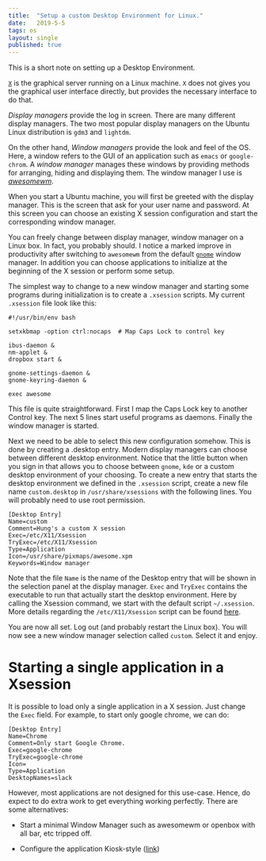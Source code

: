```yaml
---
title:  "Setup a custom Desktop Environment for Linux." 
date:   2019-5-5
tags: os
layout: single
published: true
---
```

This is a short note on setting up a Desktop Environment.

[`X`](https://en.wikipedia.org/wiki/X_Window_System) is the graphical
server running on a Linux machine. `X` does not gives you the
graphical user interface directly, but provides the necessary
interface to do that.

*Display managers* provide the log in screen. There are many different
display managers. The two most popular display managers on the Ubuntu
Linux distribution is `gdm3` and `lightdm`.

On the other hand, *Window managers* provide the look and feel of the
OS. Here, a window refers to the GUI of an application such as `emacs`
or `google-chrom`. A *window manager* manages these windows by
providing methods for arranging, hiding and displaying them. The
window manager I use is [*awesomewm*](https://awesomewm.org).

When you start a Ubuntu machine, you will first be greeted with the
display manager. This is the screen that ask for your user name and
password. At this screen you can choose an existing X session
configuration and start the corresponding window manager.

You can freely change between display manager, window manager on a
Linux box. In fact, you probably should. I notice a marked improve in
productivity after switching to `awesomewm` from the default
[`gnome`](https://www.gnome.org/) window manager. In addition you can
choose applications to initialize at the beginning of the X session or
perform some setup. 

The simplest way to change to a new window manager and starting some
programs during initialization is to create a `.xsession` scripts. My
current `.xsession` file look like this:

``` shell
#!/usr/bin/env bash

setxkbmap -option ctrl:nocaps  # Map Caps Lock to control key

ibus-daemon &
nm-applet &
dropbox start &

gnome-settings-daemon &
gnome-keyring-daemon &

exec awesome
```

This file is quite straightforward. First I map the Caps Lock key to
another Control key. The next 5 lines start useful programs as
daemons. Finally the window manager is started.

Next we need to be able to select this new configuration somehow. This
is done by creating a .desktop entry.  Modern display managers can
choose between different desktop environment. Notice that the little
button when you sign in that allows you to choose between `gnome`,
`kde` or a custom desktop environment of your choosing. To create a
new entry that starts the desktop environment we defined in the
`.xsession` script, create a new file name `custom.desktop` in
`/usr/share/xsessions` with the following lines. You will probably
need to use root permission.

```
[Desktop Entry]
Name=custom
Comment=Hung's a custom X session 
Exec=/etc/X11/Xsession
TryExec=/etc/X11/Xsession
Type=Application
Icon=/usr/share/pixmaps/awesome.xpm
Keywords=Window manager
```

Note that the file `Name` is the name of the Desktop entry that will
be shown in the selection panel at the display manager.  `Exec` and
`TryExec` contains the executable to run that actually start the
desktop environment. Here by calling the Xsession command, we start
with the default script `~/.xsession`. More details regarding the
`/etc/X11/Xsession` script can be found
[here](http://manpages.ubuntu.com/manpages/xenial/man5/Xsession.5.html).

You are now all set. Log out (and probably restart the Linux box). You
will now see a new window manager selection called `custom`. Select it
and enjoy.

# Starting a single application in a Xsession

It is possible to load only a single application in a X session. Just
change the `Exec` field. For example, to start only google chrome, we
can do:

```
[Desktop Entry]
Name=Chrome
Comment=Only start Google Chrome.
Exec=google-chrome
TryExec=google-chrome
Icon=
Type=Application
DesktopNames=slack
```

However, most applications are not designed for this use-case. Hence,
do expect to do extra work to get everything working
perfectly. There are some alternatives:

- Start a minimal Window Manager such as awesomewm or openbox with all
bar, etc tripped off.

- Configure the application Kiosk-style
  ([link](https://tutorials.ubuntu.com/tutorial/electron-kiosk#0))
